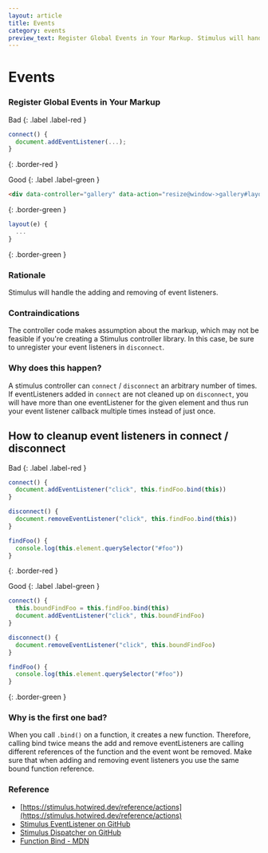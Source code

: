 ```yaml
---
layout: article
title: Events
category: events
preview_text: Register Global Events in Your Markup. Stimulus will handle the adding and removing of event listeners.
---
```


# Events

### Register Global Events in Your Markup

<!-- #### by @julianrubisch {% avatar julianrubisch size=24 %} -->
<!-- {: .fs-3 } -->


Bad
{: .label .label-red }

```js
connect() {
  document.addEventListener(...);
}
```
{: .border-red }

Good
{: .label .label-green }

```html
<div data-controller="gallery" data-action="resize@window->gallery#layout">...</div>
```
{: .border-green }

```js
layout(e) {
  ...
}
```
{: .border-green }

### Rationale
Stimulus will handle the adding and removing of event listeners.

### Contraindications
The controller code makes assumption about the markup, which may not be feasible if you're creating a Stimulus controller library. In this case, be sure to unregister your event listeners in `disconnect`.

### Why does this happen?

A stimulus controller can `connect` / `disconnect` an arbitrary number of times. If eventListeners added in `connect` are not cleaned up on `disconnect`, you will have more than one eventListener for the given element and thus run your event listener callback multiple times instead of just once.

## How to cleanup event listeners in connect / disconnect

Bad
{: .label .label-red }

```js
connect() {
  document.addEventListener("click", this.findFoo.bind(this))
}

disconnect() {
  document.removeEventListener("click", this.findFoo.bind(this))
}

findFoo() {
  console.log(this.element.querySelector("#foo"))
}
```
{: .border-red }

Good
{: .label .label-green }

```js
connect() {
  this.boundFindFoo = this.findFoo.bind(this)
  document.addEventListener("click", this.boundFindFoo)
}

disconnect() {
  document.removeEventListener("click", this.boundFindFoo)
}

findFoo() {
  console.log(this.element.querySelector("#foo"))
}
```
{: .border-green }



### Why is the first one bad?

When you call `.bind()` on a function, it creates a new function. Therefore, calling bind twice means the 
add and remove eventListeners are calling different references of the function and the event wont be removed.
Make sure that when adding and removing event listeners you use the same bound function reference.

### Reference
- [https://stimulus.hotwired.dev/reference/actions](https://stimulus.hotwired.dev/reference/actions)
- [Stimulus EventListener on GitHub](https://github.com/hotwired/stimulus/blob/main/src/core/event_listener.ts)
- [Stimulus Dispatcher on GitHub](https://github.com/hotwired/stimulus/blob/main/src/core/dispatcher.ts)
- [Function Bind - MDN](https://developer.mozilla.org/en-US/docs/Web/JavaScript/Reference/Global_objects/Function/bind)


